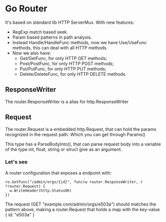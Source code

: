 # Go Router

It's based on standard lib HTTP ServerMux. With new features:
- RegExp match based seek.
- Param based patterns in path analysis.
- Instead Handle/HandleFunc methods, now we have Use/UseFunc methods, this can deal with all HTTP methods.
- Now we also have:
  - Get/GetFunc, for only HTTP GET methods;
  - Post/PostFunc, for only HTTP POST methods;
  - Put/PutFunc, for only HTTP PUT methods;
  - Delete/DeleteFunc, for only HTTP DELETE methods.

## ResponseWriter

The router.ResponseWriter is a alias for http.ResponseWriter

## Request

The router.Request is a embedded http.Request, that can hold the params recognized in the request path.
Which you can get through Params()

This type has a ParseBodyInto(), that can parse request body into a variable of the type int, float, string or struct give as an argument.

### Let's see

A router configuration that exposes a endpoint with:

    ro.GetFunc("/admin/orgs/{id}", func(w router.ResponseWriter, r *router.Request) {  
      w.WriteHeader(http.StatusOK)
    })

The request (GET "example.com/admin/orgs/e503a") should matches the pattern above, making a router.Request that holds a map with the key-value { id: "e503a" }
